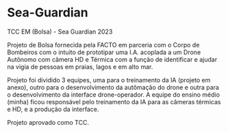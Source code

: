 # Sea-Guardian
TCC EM (Bolsa) - Sea Guardian
2023

Projeto de Bolsa fornecida pela FACTO em parceria com o Corpo de Bombeiros com o intuito de prototipar uma I.A. acoplada a um Drone Autônomo com câmera HD e Térmica com a função de identificar e ajudar na vigia de pessoas em praias, lagos e em alto mar.

Projeto foi dividido 3 equipes, uma para o treinamento da IA (projeto em anexo), outro para o desenvolvimento da autômação do drone e outra para o desenvolvimento da interface drone-operador. A equipe do ensino médio (minha) ficou responsável pelo treinamento da IA para as câmeras térmicas e HD, e a produção da interface.

Projeto aprovado como TCC.
